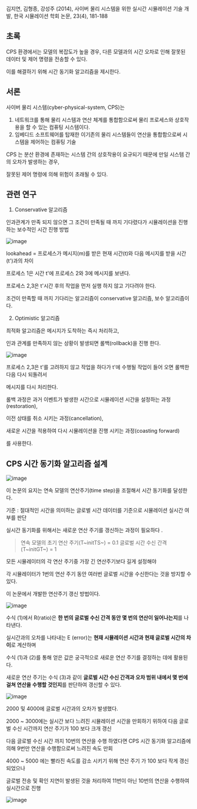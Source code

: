 김지연, 김형종, 강성주 (2014), 사이버 물리 시스템을 위한 실시간 시뮬레이션 기술 개발, 한국 시뮬레이션 학회 논문, 23(4), 181-188

## 초록

CPS 환경에서는 모델의 복잡도가 높을 경우, 다른 모델과의 시간 오차로 인해 잘못된 데이터 및 제어 명령을 전송할 수 있다.

이를 해결하기 위해 시간 동기화 알고리즘을 제시한다.

## 서론

사이버 물리 시스템(cyber-physical-system, CPS)는 

1. 네트워크를 통해 물리 시스템과 연산 체계를 통합함으로써 물리 프로세스와 상호작용을 할 수 있는 컴퓨팅 시스템이다.
2. 임베디드 소프트웨어를 탑재한 이기존의 물리 시스템들이 연산을 통합함으로써 시스템을 제어하는 컴퓨팅 기술 

CPS 는 분산 환경에 존재하는 시스템 간의 상호작용이 요규되기 때문에 만일 시스템 간의 오차가 발생하는 경우, 

잘못된 제어 명령에 의해 위험이 초래될 수 있다. 

## 관련 연구

1. Conservative 알고리즘

인과관계가 만족 되지 않으면 그 조건이 만족될 때 까지 기다렸다가 시뮬레이션을 진행하는 보수적인 시간 진행 방법

![image](https://user-images.githubusercontent.com/46625602/63910569-408b7d80-ca62-11e9-86b6-56374ae98e2a.png)

 lookahead = 프로세스가 메시지(m)를 받은 현재 시간(t)와 다음 메시지를 받을 시간(t')과의 차이 
 
 프로세스 1은 시간 t'에 프로세스 2와 3에 메시지를 보낸다. 
 
 프로세스 2,3은 t'시간 후의 작업을 먼저 실행 하지 않고 기다려야 한다.
 
 조건이 만족할 때 까지 기다리는 알고리즘이 conservative 알고리즘, 보수 알고리즘이다.
 
2. Optimistic 알고리즘 

최적화 알고리즘은 메시지가 도착하는 즉시 처리하고,

인과 관계를 만족하지 않는 상황이 발생되면 롤백(rollback)을 진행 한다. 

![image](https://user-images.githubusercontent.com/46625602/63911867-ca3d4a00-ca66-11e9-9d84-24b4798b2588.png)

프로세스 2,3은 t'를 고려하지 않고 작업을 하다가 t'에 수행될 작업이 들어 오면 롤백한다음 다시 되돌려서

메시지를 다시 처리한다. 

롤백 과정은 과거 이벤트가 발생한 시간으로 시뮬레이션 시간을 설정하는 과정(restoration),

이전 상태를 취소 시키는 과정(cancellation),

새로운 시간을 적용하여 다시 시뮬레이션을 진행 시키는 과정(coasting forward)

를 사용한다. 

## CPS 시간 동기화 알고리즘 설계

![image](https://user-images.githubusercontent.com/46625602/63912047-7da63e80-ca67-11e9-83ba-cae740ee1ec1.png)

이 논문의 요지는 연속 모델의 연산주기(time step)을 조절해서 시간 동기화를 달성한다. 

기준 : 절대적인 시간을 의미하는 글로벌 시간 데이터를 기준으로 시뮬레이션 실시간 여부를 판단

실시간 동기화를 위해서는 새로운 연산 주기를 갱신하는 과정이 필요하다 .

> 연속 모델의 초기 연산 주기(T~initTS~) = 0.1
> 글로벌 시간 수신 간격 (T~initGT~) = 1

모든 시뮬레이터의 각 연산 주기중 가장 긴 연산주기보다 길게 설정해야 

각 시뮬레이터가 1번의 연산 주기 동안 여러번 글로벌 시간을 수신한다는 것을 방지할 수 있다. 

이 논문에서 개발한 연산주기 갱신 방법이다.

![image](https://user-images.githubusercontent.com/46625602/63912656-96632400-ca68-11e9-91b5-e7b1f86a9e80.png)


수식 (1)에서 R(ratio)은 **한 번의 글로벌 수신 간격 동안 몇 번의 연산이 일어나는지**를 나타낸다.

실시간과의 오차를 나타내는 E (error)는 **현재 시뮬레이션 시간과 현재 글로벌 시간의 차이**로 계산하며 

수식 (1)과 (2)를 통해 얻은 값은 궁극적으로 새로운 연산 주기를 결정하는 데에 활용된다. 

새로운 연산 주기는 수식 (3)과 같이 **글로벌 시간 수신 간격과 오차 범위 내에서 몇 번에 걸쳐 연산을 수행할 것인지**를 판단하여 갱신할 수 있다.

![image](https://user-images.githubusercontent.com/46625602/63912988-931c6800-ca69-11e9-9d99-91289f516f53.png)


2000 및 4000에 글로벌 시간과의 오차가 발생했다. 


2000 ~ 3000에는 실시간 보다 느려진 시뮬레이션 시간을 만회하기 위하여 다음 글로벌 수신 시간까지 연산 주기가 100 보다 크개 갱신

다음 글로벌 수신 시간 까지 10번의 연산을 수행 하였다면 CPS 시간 동기화 알고리즘에 의해 9번만 연산을 수행함으로써 느려진 속도 만회 


4000 ~ 5000 에는 빨라진 속도를 감소 시키기 위해 연산 주기 가 100 보다 작게 갱신 되었으나 

글로벌 전송 및 확인 지연이 발생된 것을 처리하여 11번이 아닌 10번의 연산을 수행하여 실시간으로 진행 

![image](https://user-images.githubusercontent.com/46625602/63913139-f7d7c280-ca69-11e9-8c81-287a68579de6.png)

